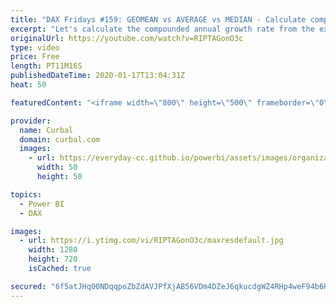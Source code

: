 ```yaml
---
title: "DAX Fridays #159: GEOMEAN vs AVERAGE vs MEDIAN - Calculate compounded annual growth rate"
excerpt: "Let's calculate the compounded annual growth rate from the example we did last week and while we are at it, go through the difference between average, median and geomean.  Vid from last week: https://www.youtube.com/watch?v=jIb--ImdjNg  Here you can download all the pbix files: https://curbal.com/donwload-center"
originalUrl: https://youtube.com/watch?v=RIPTAGonO3c
type: video
price: Free
length: PT11M16S
publishedDateTime: 2020-01-17T13:04:31Z
heat: 50

featuredContent: "<iframe width=\"800\" height=\"500\" frameborder=\"0\" src=\"https://www.youtube.com/embed/RIPTAGonO3c\" allow=\"accelerometer; autoplay; encrypted-media; gyroscope; picture-in-picture\" allowfullscreen></iframe>"

provider:
  name: Curbal
  domain: curbal.com
  images:
    - url: https://everyday-cc.github.io/powerbi/assets/images/organizations/curbal.com-50x50.jpg
      width: 50
      height: 50

topics:
  - Power BI
  - DAX

images:
  - url: https://i.ytimg.com/vi/RIPTAGonO3c/maxresdefault.jpg
    width: 1280
    height: 720
    isCached: true

secured: "6f5atJHq00NDqqpoZbZdAVJPfXjAB56VDm4DZeJ6qkucdgWZ4RHp4weF94b6H0bCyT7kVYL+IZiZuZQk6d5HbyZ+tRYJ3XERenWoY96YeB7P5QwcrUdxtFHKqmon+L0LHnsXXRlowD1vMSbhpAlMzjlEeUNq31rLsQsLQXzHz6Rsek/4wSpGyCTqd2W149/S5hGEDRu4LbvDKMa+wUu0FR/eNdf6BsCuqEzTnYFbxJBWWOE5xZ50WwmTFobW3mun+S8zkgk+pMxHy6GbMb8cRIz6PmIwaxYgG9KQXU/KvkNYMTbCsquR5nyZBJt2mbTOd4YB9pI8F3mc47dNRtPOQnL6eMsXH3Rpqmuj4ugmbvYh/qJZe2Qv5D0JIUJm/hTKZNweDkgfqaSX84OKCUqu0mrPjfUF+pD6VIaOHDeteQI=;enAyU0jvhQlp7ZCqOG6cHQ=="
---
```


